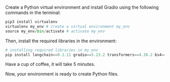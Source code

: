 Create a Python virtual environment and install Gradio using the following commands in the terminal:

```python
pip3 install virtualenv 
virtualenv my_env # create a virtual environment my_env
source my_env/bin/activate # activate my_env
```

Then, install the required libraries in the environment:

```python
# installing required libraries in my_env
pip install langchain==0.1.11 gradio==5.23.2 transformers==4.38.2 bs4==0.0.2 requests==2.31.0 torch==2.2.1
```

Have a cup of coffee, it will take 5 minutes.

Now, your environment is ready to create Python files.